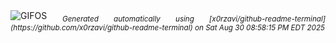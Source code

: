 <div align="justify">
<picture>
    <source media="(prefers-color-scheme: dark)" srcset="https://i.ibb.co/Hf11Ntw0/output-gif.gif">
    <source media="(prefers-color-scheme: light)" srcset="https://i.ibb.co/Hf11Ntw0/output-gif.gif">
    <img alt="GIFOS" src="https://i.ibb.co/Hf11Ntw0/output-gif.gif">
</picture>
<sub><i>Generated automatically using [x0rzavi/github-readme-terminal](https://github.com/x0rzavi/github-readme-terminal) on Sat Aug 30 08:58:15 PM EDT 2025</i></sub>
</div>

<!--  -->